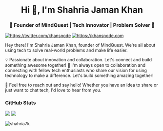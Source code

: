 <h1 align="center">Hi 👋, I'm Shahria Jaman Khan</h1>
<h3 align="center">🚀 Founder of MindQuest | Tech Innovator | Problem Solver 🌟</h3>

<p align="left"> <a href="https://twitter.com/khansnode" target="blank"><img src="https://img.shields.io/twitter/follow/khansnode?logo=twitter&style=for-the-badge" alt="https://twitter.com/khansnode" /></a>  
 <a href="https://khansnode.com" target="_blank"><img src="https://img.shields.io/badge/visit-Khansnode?style=for=the-badge&logo=esri&label=Khansnode.com&link=https%3A%2F%2Fkhansnode.com" alt="https://khansnode.com" /></a>  


</p>



Hey there! I'm Shahria Jaman Khan, founder of MindQuest. We're all about using tech to solve real-world problems and make life easier.

💡 Passionate about innovation and collaboration. Let's connect and build something awesome together!
🤝 I'm always open to collaboration and connecting with fellow tech enthusiasts who share our vision for using technology to make a difference. Let's build something amazing together!

💬 Feel free to reach out and say hello! Whether you have an idea to share or just want to chat tech, I'd love to hear from you.



### GitHub Stats
![](https://raw.githubusercontent.com/shahria7k/shahria7k/main/profile-summary-card-output/dracula/3-stats.svg)
![](https://raw.githubusercontent.com/shahria7k/shahria7k/main/profile-summary-card-output/dracula/2-most-commit-language.svg)

<!-- <h3 align="left">Support:</h3>
<p><a href="https://www.buymeacoffee.com/shahria7k"> <img align="left" src="https://cdn.buymeacoffee.com/buttons/v2/default-yellow.png" height="50" width="210" alt="shahria7k" /></a></p><br><br> -->

 <!-- <p><img align="left" src="https://github-readme-stats.vercel.app/api/top-langs?username=shahria7k&show_icons=true&theme=dark&locale=en&layout=compact" alt="shahria7k" /></p> -->

<p><img align="center" src="https://github-readme-streak-stats.herokuapp.com/?user=shahria7k&theme=dark" alt="shahria7k" /></p>
